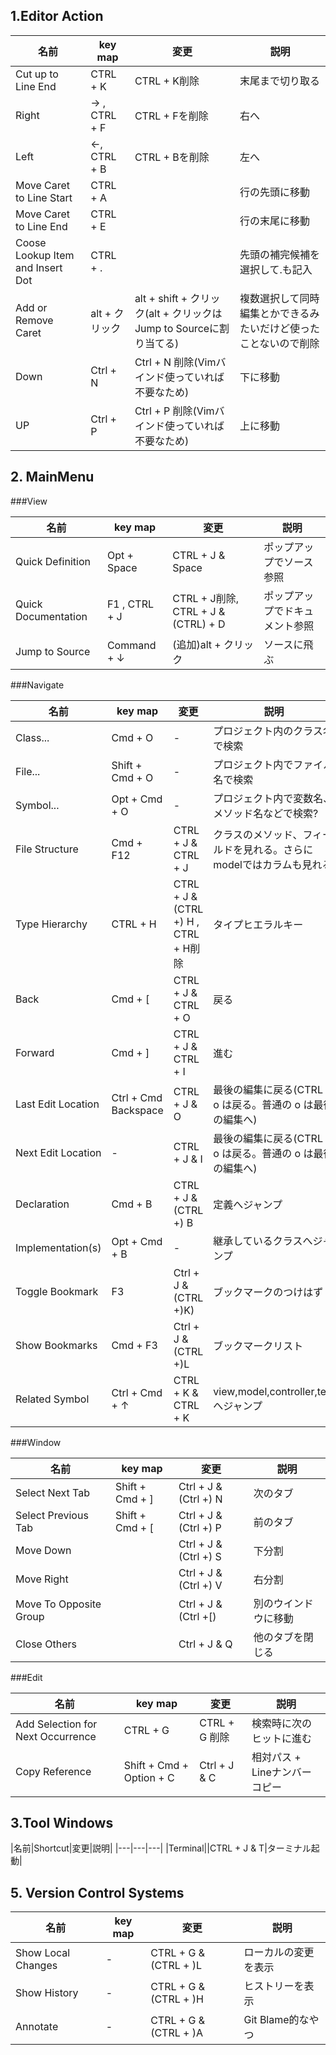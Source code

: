 ## 1.Editor Action
|名前|key map|変更|説明| 
|---|---|---|---|
|Cut up to Line End|CTRL + K|CTRL + K削除|末尾まで切り取る|
|Right|→ , CTRL + F|CTRL + Fを削除|右へ|
|Left|←, CTRL + B|CTRL + Bを削除|左へ|
|Move Caret to Line Start|CTRL + A||行の先頭に移動|
|Move Caret to Line End|CTRL + E||行の末尾に移動|
|Coose Lookup Item and Insert Dot|CTRL + .||先頭の補完候補を選択して.も記入|
|Add or Remove Caret|alt + クリック|alt + shift + クリック(alt + クリックはJump to Sourceに割り当てる)|複数選択して同時編集とかできるみたいだけど使ったことないので削除
|Down|Ctrl + N|Ctrl + N 削除(Vimバインド使っていれば不要なため)|下に移動|
|UP|Ctrl + P|Ctrl + P 削除(Vimバインド使っていれば不要なため)|上に移動|

## 2. MainMenu

###View

|名前|key map|変更|説明| 
|---|---|---|---|
|Quick Definition|Opt + Space|CTRL + J & Space|ポップアップでソース参照| 
|Quick Documentation | F1 , CTRL + J |CTRL + J削除, CTRL + J & (CTRL) + D| ポップアップでドキュメント参照|
|Jump to Source|Command + ↓|(追加)alt + クリック|ソースに飛ぶ

###Navigate

|名前|key map|変更|説明| 
|---|---|---|---|
|Class...|Cmd + O|-|プロジェクト内のクラス名で検索|
|File...|Shift + Cmd + O|-|プロジェクト内でファイル名で検索|
|Symbol...|Opt + Cmd + O|-|プロジェクト内で変数名、メソッド名などで検索?|
|File Structure|Cmd + F12|CTRL + J & CTRL + J |クラスのメソッド、フィールドを見れる。さらにmodelではカラムも見れる|
|Type Hierarchy|CTRL + H|CTRL + J & (CTRL +) H , CTRL + H削除|タイプヒエラルキー|
|Back|Cmd + [|CTRL + J & CTRL + O|戻る|
|Forward|Cmd + ]|CTRL + J & CTRL + I|進む|
|Last Edit Location|Ctrl + Cmd Backspace|CTRL + J & O|最後の編集に戻る(CTRL + o は戻る。普通の o は最後の編集へ)|
|Next Edit Location|-|CTRL + J & I|最後の編集に戻る(CTRL + o は戻る。普通の o は最後の編集へ)|
|Declaration|Cmd + B|CTRL + J & (CTRL +) B|定義へジャンプ|
|Implementation(s)|Opt + Cmd + B|-|継承しているクラスへジャンプ|
|Toggle Bookmark|F3|Ctrl + J & (CTRL +)K)|ブックマークのつけはずし|
|Show Bookmarks|Cmd + F3|Ctrl + J & (CTRL +)L|ブックマークリスト|
|Related Symbol|Ctrl + Cmd + ↑|CTRL + K & CTRL + K|view,model,controller,testへジャンプ|


###Window

|名前|key map|変更|説明| 
|---|---|---|---|
|Select Next Tab|Shift + Cmd + ]|Ctrl + J & (Ctrl +) N|次のタブ|
|Select Previous Tab|Shift + Cmd + [|Ctrl + J & (Ctrl +) P|前のタブ|
|Move Down||Ctrl + J & (Ctrl +) S|下分割|
|Move Right||Ctrl + J & (Ctrl +) V|右分割|
|Move To Opposite Group||Ctrl + J & (Ctrl +[) |別のウインドウに移動|
|Close Others||Ctrl + J & Q|他のタブを閉じる|


###Edit

|名前|key map|変更|説明| 
|---|---|---|---|
|Add Selection for Next Occurrence|CTRL + G|CTRL + G 削除|検索時に次のヒットに進む|
|Copy Reference|Shift + Cmd + Option + C|Ctrl + J & C|相対パス + Lineナンバー コピー|

## 3.Tool Windows

|名前|Shortcut|変更|説明|
|---|---|---|
|Terminal||CTRL + J & T|ターミナル起動|


## 5. Version Control Systems
|名前|key map|変更|説明| 
|---|---|---|---|
|Show Local Changes|-|CTRL + G & (CTRL + )L|ローカルの変更を表示|
|Show History|-|CTRL + G & (CTRL + )H|ヒストリーを表示|
|Annotate|-|CTRL + G & (CTRL + )A|Git Blame的なやつ|
